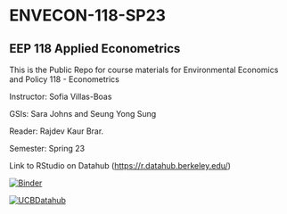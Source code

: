 # ENVECON-118-SP23
## EEP 118 Applied Econometrics

This is the Public Repo for course materials for Environmental Economics and Policy 118 - Econometrics 

Instructor: Sofia Villas-Boas

GSIs: Sara Johns and Seung Yong Sung

Reader:  Rajdev Kaur Brar.

Semester: Spring 23

Link to RStudio on Datahub (https://r.datahub.berkeley.edu/)

[![Binder](https://mybinder.org/badge_logo.svg)](https://mybinder.org/v2/gh/ds-modules/ENVECON-118-SP23/main)

[![UCBDatahub](https://img.shields.io/badge/Launch-UCB%20Datahub-blue.svg)](https://r.datahub.berkeley.edu/hub/user-redirect/git-pull?repo=https%3A%2F%2Fgithub.com%2Fds-modules%2FENVECON-118-FA22&urlpath=tree%2FENVECON-118-SP23%2F&branch=main
) 

